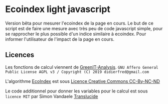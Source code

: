 # Ecoindex light javascript

Version bêta pour mesurer l'ecoindex de la page en cours.
Le but de ce script est de faire une mesure avec très peu de code javascript simple, pour se rapprocher le plus possible d'un indice similaire à ecoindex.
Pour informer l'utilisateur de l'impact de la page en cours.

## Licences

Les fonctions de calcul viennent de [GreenIT-Analysis](https://github.com/cnumr/GreenIT-Analysis/).
`GNU Affero General Public License AGPL v3 / Copyright (C) 2019 didierfred@gmail.com`

L'algorithme [EcoIndex](http://www.ecoindex.fr/quest-ce-que-ecoindex/) est sous [Licence Creative Commons CC-By-NC-ND](https://creativecommons.org/licenses/by-nc-nd/2.0/fr/)

Le code additionnel pour donner les variables pour le calcul est sous `licence MIT` par Simon Vandaele [Translucide](http://www.translucide.net)